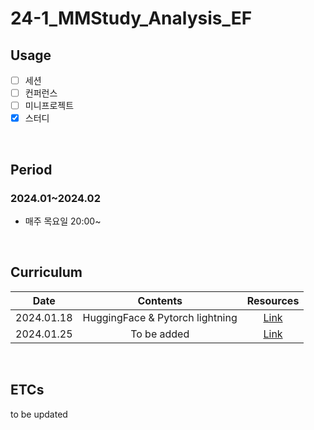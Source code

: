 # 24-1_MMStudy_Analysis_EF

## Usage
- [ ] 세션
- [ ] 컨퍼런스
- [ ] 미니프로젝트
- [X] 스터디

<br/>

## Period
### 2024.01~2024.02
 - 매주 목요일 20:00~

<br/>


## Curriculum

|Date|Contents|Resources|
|:--------:|:--------:|:--------:|
|2024.01.18|HuggingFace & Pytorch lightning|[Link](./huggingface_pytorch_lightning/)|
|2024.01.25|To be added|[Link](./)|

<br/>

## ETCs
to be updated

<br/><br/>
